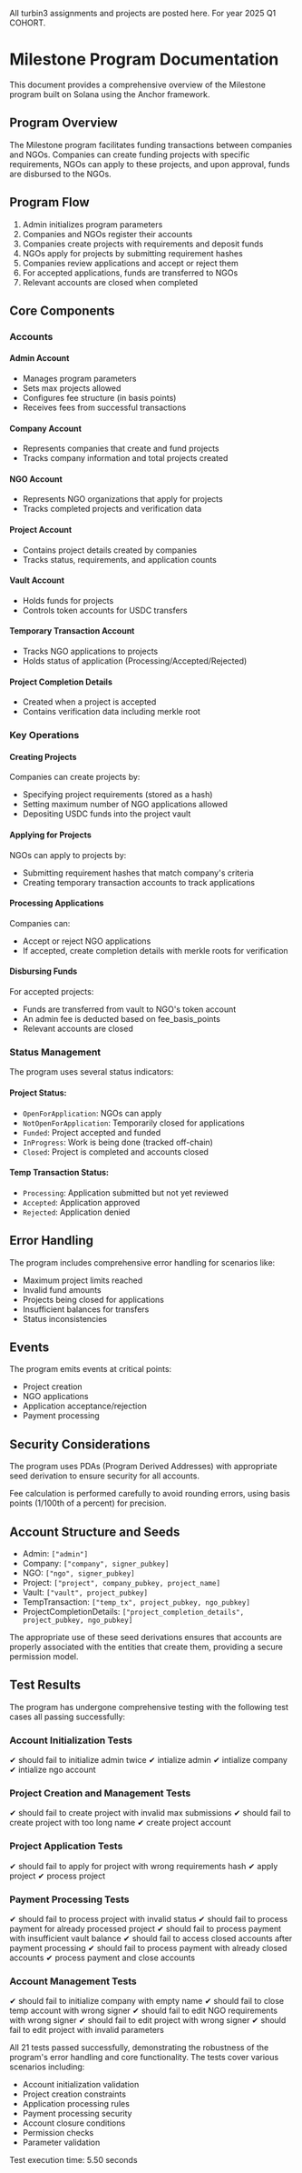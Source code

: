 All turbin3 assignments and projects are posted here.
For year 2025 Q1 COHORT.

# Milestone Program Documentation

This document provides a comprehensive overview of the Milestone program built on Solana using the Anchor framework.

## Program Overview

The Milestone program facilitates funding transactions between companies and NGOs. Companies can create funding projects with specific requirements, NGOs can apply to these projects, and upon approval, funds are disbursed to the NGOs.

## Program Flow

1. Admin initializes program parameters
2. Companies and NGOs register their accounts
3. Companies create projects with requirements and deposit funds
4. NGOs apply for projects by submitting requirement hashes
5. Companies review applications and accept or reject them
6. For accepted applications, funds are transferred to NGOs
7. Relevant accounts are closed when completed

## Core Components

### Accounts

#### Admin Account

- Manages program parameters
- Sets max projects allowed
- Configures fee structure (in basis points)
- Receives fees from successful transactions

#### Company Account

- Represents companies that create and fund projects
- Tracks company information and total projects created

#### NGO Account

- Represents NGO organizations that apply for projects
- Tracks completed projects and verification data

#### Project Account

- Contains project details created by companies
- Tracks status, requirements, and application counts

#### Vault Account

- Holds funds for projects
- Controls token accounts for USDC transfers

#### Temporary Transaction Account

- Tracks NGO applications to projects
- Holds status of application (Processing/Accepted/Rejected)

#### Project Completion Details

- Created when a project is accepted
- Contains verification data including merkle root

### Key Operations

#### Creating Projects

Companies can create projects by:

- Specifying project requirements (stored as a hash)
- Setting maximum number of NGO applications allowed
- Depositing USDC funds into the project vault

#### Applying for Projects

NGOs can apply to projects by:

- Submitting requirement hashes that match company's criteria
- Creating temporary transaction accounts to track applications

#### Processing Applications

Companies can:

- Accept or reject NGO applications
- If accepted, create completion details with merkle roots for verification

#### Disbursing Funds

For accepted projects:

- Funds are transferred from vault to NGO's token account
- An admin fee is deducted based on fee_basis_points
- Relevant accounts are closed

### Status Management

The program uses several status indicators:

#### Project Status:

- `OpenForApplication`: NGOs can apply
- `NotOpenForApplication`: Temporarily closed for applications
- `Funded`: Project accepted and funded
- `InProgress`: Work is being done (tracked off-chain)
- `Closed`: Project is completed and accounts closed

#### Temp Transaction Status:

- `Processing`: Application submitted but not yet reviewed
- `Accepted`: Application approved
- `Rejected`: Application denied

## Error Handling

The program includes comprehensive error handling for scenarios like:

- Maximum project limits reached
- Invalid fund amounts
- Projects being closed for applications
- Insufficient balances for transfers
- Status inconsistencies

## Events

The program emits events at critical points:

- Project creation
- NGO applications
- Application acceptance/rejection
- Payment processing

## Security Considerations

The program uses PDAs (Program Derived Addresses) with appropriate seed derivation to ensure security for all accounts.

Fee calculation is performed carefully to avoid rounding errors, using basis points (1/100th of a percent) for precision.

## Account Structure and Seeds

- Admin: `["admin"]`
- Company: `["company", signer_pubkey]`
- NGO: `["ngo", signer_pubkey]`
- Project: `["project", company_pubkey, project_name]`
- Vault: `["vault", project_pubkey]`
- TempTransaction: `["temp_tx", project_pubkey, ngo_pubkey]`
- ProjectCompletionDetails: `["project_completion_details", project_pubkey, ngo_pubkey]`

The appropriate use of these seed derivations ensures that accounts are properly associated with the entities that create them, providing a secure permission model.

## Test Results

The program has undergone comprehensive testing with the following test cases all passing successfully:

### Account Initialization Tests

✔ should fail to initialize admin twice
✔ intialize admin
✔ intialize company
✔ intialize ngo account

### Project Creation and Management Tests

✔ should fail to create project with invalid max submissions
✔ should fail to create project with too long name
✔ create project account

### Project Application Tests

✔ should fail to apply for project with wrong requirements hash
✔ apply project
✔ process project

### Payment Processing Tests

✔ should fail to process project with invalid status
✔ should fail to process payment for already processed project
✔ should fail to process payment with insufficient vault balance
✔ should fail to access closed accounts after payment processing
✔ should fail to process payment with already closed accounts
✔ process payment and close accounts

### Account Management Tests

✔ should fail to initialize company with empty name
✔ should fail to close temp account with wrong signer
✔ should fail to edit NGO requirements with wrong signer
✔ should fail to edit project with wrong signer
✔ should fail to edit project with invalid parameters

All 21 tests passed successfully, demonstrating the robustness of the program's error handling and core functionality. The tests cover various scenarios including:

- Account initialization validation
- Project creation constraints
- Application processing rules
- Payment processing security
- Account closure conditions
- Permission checks
- Parameter validation

Test execution time: 5.50 seconds
